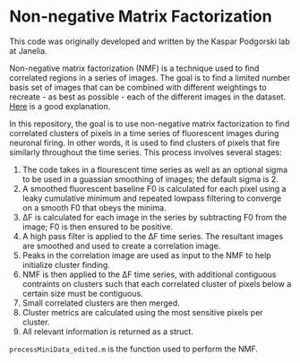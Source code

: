 # Non-negative Matrix Factorization

This code was originally developed and written by the Kaspar Podgorski lab at Janelia.

Non-negative matrix factorization (NMF) is a technique used to find correlated regions in a series of images. The goal is to find a limited number basis set of images that can be combined with different weightings to recreate - as best as possible - each of the different images in the dataset. [Here](https://blog.acolyer.org/2019/02/18/the-why-and-how-of-nonnegative-matrix-factorization/) is a good explanation. 

In this repository, the goal is to use non-negative matrix factorization to find correlated clusters of pixels in a time series of fluorescent images during neuronal firing. In other words, it is used to find clusters of pixels that fire similarly throughout the time series. This process involves several stages:

1. The code takes in a flourescent time series as well as an optional sigma to be used in a guassian smoothing of images; the default sigma is 2.
2. A smoothed fluorescent baseline F0 is calculated for each pixel using a leaky cumulative minimum and repeated lowpass filtering to converge on a smooth F0 that obeys the minima.
3. &Delta;F is calculated for each image in the series by subtracting F0 from the image; F0 is then ensured to be positive.
3. A high pass filter is applied to the &Delta;F time series. The resultant images are smoothed and used to create a correlation image.
4. Peaks in the correlation image are used as input to the NMF to help initialize cluster finding.
5. NMF is then applied to the &Delta;F time series, with additional contiguous contraints on clusters such that each correlated cluster of pixels below a certain size must be contiguous.
6. Small correlated clusters are then merged.
7. Cluster metrics are calculated using the most sensitive pixels per cluster.
8. All relevant information is returned as a struct.

 `processMiniData_edited.m` is the function used to perform the NMF.

